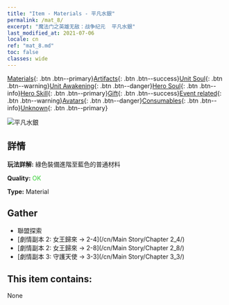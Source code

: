 ```yaml
---
title: "Item - Materials - 平凡水銀"
permalink: /mat_8/
excerpt: "魔法门之英雄无敌：战争纪元  平凡水銀"
last_modified_at: 2021-07-06
locale: cn
ref: "mat_8.md"
toc: false
classes: wide
---
```

 [Materials](/ItemsCN/){: .btn .btn--primary}[Artifacts](/ItemsCN/Artifacts/){: .btn .btn--success}[Unit Soul](/ItemsCN/UnitSoul/){: .btn .btn--warning}[Unit Awakening](/ItemsCN/UnitAwakening/){: .btn .btn--danger}[Hero Soul](/ItemsCN/HeroSoul/){: .btn .btn--info}[Hero Skill](/ItemsCN/HeroSkill/){: .btn .btn--primary}[Gift](/ItemsCN/Gift/){: .btn .btn--success}[Event related](/ItemsCN/Events/){: .btn .btn--warning}[Avatars](/ItemsCN/Avatars/){: .btn .btn--danger}[Consumables](/ItemsCN/Consumables/){: .btn .btn--info}[Unknown](/ItemsCN/Unknown/){: .btn .btn--primary}

 ![平凡水銀](/images/t/i_cailiao_shuiyin1.png)

## 詳情
 **玩法詳解:** 綠色裝備進階至藍色的普通材料

 **Quality:** <span style="color: #32CD32">OK</span>

 **Type:** Material

## Gather

*    聯盟探索 
*    [劇情副本 2: 女王歸來 -> 2-4](/cn/Main Story/Chapter 2_4/) 
*    [劇情副本 2: 女王歸來 -> 2-8](/cn/Main Story/Chapter 2_8/) 
*    [劇情副本 3: 守護天使 -> 3-3](/cn/Main Story/Chapter 3_3/) 

## This item contains:

  None

